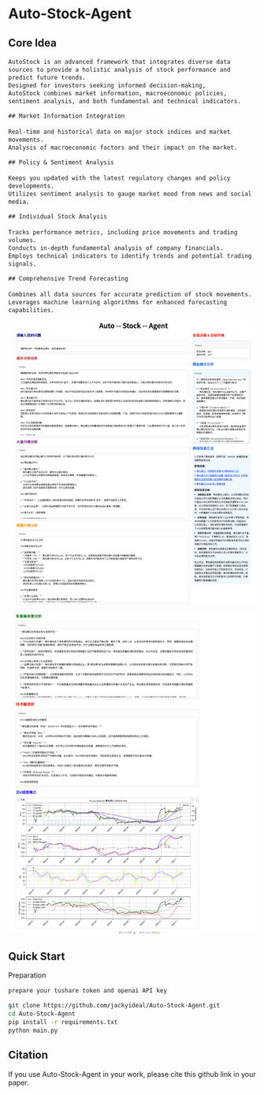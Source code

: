 # Auto-Stock-Agent

## Core Idea

```
AutoStock is an advanced framework that integrates diverse data sources to provide a holistic analysis of stock performance and predict future trends.
Designed for investors seeking informed decision-making,
AutoStock combines market information, macroeconomic policies, sentiment analysis, and both fundamental and technical indicators.

```

```
## Market Information Integration

Real-time and historical data on major stock indices and market movements.
Analysis of macroeconomic factors and their impact on the market.

```

```
## Policy & Sentiment Analysis

Keeps you updated with the latest regulatory changes and policy developments.
Utilizes sentiment analysis to gauge market mood from news and social media.

```

```
## Individual Stock Analysis

Tracks performance metrics, including price movements and trading volumes.
Conducts in-depth fundamental analysis of company financials.
Employs technical indicators to identify trends and potential trading signals.

```

```
## Comprehensive Trend Forecasting

Combines all data sources for accurate prediction of stock movements.
Leverages machine learning algorithms for enhanced forecasting capabilities.

```

<p align="center">
    <img src="assets/auto-stock-agent-case.png" width="800"/>
<p>

<p align="center">
    <img src="assets/auto-stock-agent-case1.png" width="800"/>
<p>


## Quick Start

Preparation

```
prepare your tushare token and openai API key
```

```bash
git clone https://github.com/jackyideal/Auto-Stock-Agent.git
cd Auto-Stock-Agent
pip install -r requirements.txt
python main.py
```


## Citation

If you use Auto-Stock-Agent in your work, please cite this github link in your paper.
